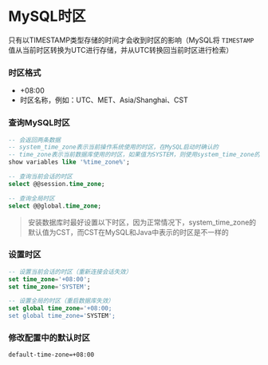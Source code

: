 # MySQL时区

只有以TIMESTAMP类型存储的时间才会收到时区的影响（MySQL将 `TIMESTAMP` 值从当前时区转换为UTC进行存储，并从UTC转换回当前时区进行检索）

### 时区格式

- +08:00
- 时区名称，例如：UTC、MET、Asia/Shanghai、CST

### 查询MySQL时区

```sql
-- 会返回两条数据
-- system_time_zone表示当前操作系统使用的时区，在MySQL启动时确认的
-- time_zone表示当前数据库使用的时区，如果值为SYSTEM，则使用system_time_zone的值
show variables like '%time_zone%';

-- 查询当前会话的时区
select @@session.time_zone;

-- 查询全局时区
select @@global.time_zone;
```

> 安装数据库时最好设置以下时区，因为正常情况下，system_time_zone的默认值为CST，而CST在MySQL和Java中表示的时区是不一样的

### 设置时区

```sql
-- 设置当前会话的时区（重新连接会话失效）
set time_zone='+08:00';
set time_zone='SYSTEM';

-- 设置全局的时区（重启数据库失效）
set global time_zone='+08:00;
set global time_zone='SYSTEM';
```

### 修改配置中的默认时区

```properties
default-time-zone=+08:00
```

